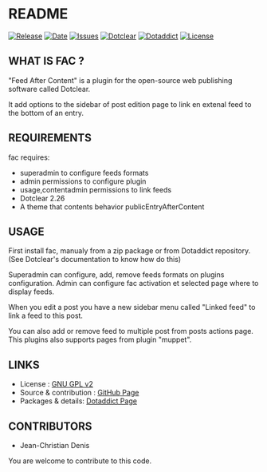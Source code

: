 # README

[![Release](https://img.shields.io/github/v/release/JcDenis/fac)](https://github.com/JcDenis/fac/releases)
[![Date](https://img.shields.io/github/release-date/JcDenis/fac)](https://github.com/JcDenis/fac/releases)
[![Issues](https://img.shields.io/github/issues/JcDenis/fac)](https://github.com/JcDenis/fac/issues)
[![Dotclear](https://img.shields.io/badge/dotclear-v2.26-blue.svg)](https://fr.dotclear.org/download)
[![Dotaddict](https://img.shields.io/badge/dotaddict-official-green.svg)](https://plugins.dotaddict.org/dc2/details/fac)
[![License](https://img.shields.io/github/license/JcDenis/fac)](https://github.com/JcDenis/fac/blob/master/LICENSE)

## WHAT IS FAC ?

"Feed After Content" is a plugin for the open-source 
web publishing software called Dotclear.

It add options to the sidebar of post edition page 
to link en extenal feed to the bottom of an entry.

## REQUIREMENTS

 fac requires: 

  * superadmin to configure feeds formats
  * admin permissions to configure plugin
  * usage,contentadmin permissions to link feeds
  * Dotclear 2.26
  * A theme that contents behavior publicEntryAfterContent

## USAGE

First install fac, manualy from a zip package or from 
Dotaddict repository. (See Dotclear's documentation to know how do this)

Superadmin can configure, add, remove feeds formats on plugins configuration.
Admin can configure fac activation et selected page where to display feeds.

When you edit a post you have a new sidebar menu called "Linked feed"
to link a feed to this post.

You can also add or remove feed to multiple post from posts actions page. 
This plugins also supports pages from plugin "muppet".

## LINKS

 * License : [GNU GPL v2](https://www.gnu.org/licenses/old-licenses/lgpl-2.0.html)
 * Source & contribution : [GitHub Page](https://github.com/JcDenis/fac)
 * Packages & details: [Dotaddict Page](https://plugins.dotaddict.org/dc2/details/fac)

## CONTRIBUTORS

 * Jean-Christian Denis

 You are welcome to contribute to this code.